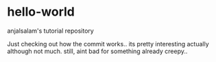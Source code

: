 # hello-world
anjalsalam's tutorial repository

Just checking out how the commit works..
its pretty interesting actually
although not much.
still, aint bad for something already creepy..
